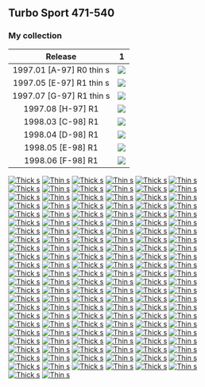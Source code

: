 ## Turbo Sport 471-540

### My collection

|         Release          |                                                             1                                                              |
|:------------------------:|:--------------------------------------------------------------------------------------------------------------------------:|
| 1997.01 [A-97] R0 thin s | [<img src='/collection/gum_wrappers/kent/turbo//missed_outer.png'>](/collection/gum_wrappers/kent/turbo//missed_outer.png) |
| 1997.05 [E-97] R1 thin s | [<img src='/collection/gum_wrappers/kent/turbo//missed_outer.png'>](/collection/gum_wrappers/kent/turbo//missed_outer.png) |
| 1997.07 [G-97] R1 thin s |    [<img src='thumbnails/outer/1997_07{G-97}[1]R1_thin_s/1.5.png'>](thumbnails/outer/1997_07{G-97}[1]R1_thin_s/1.5.png)    |
|    1997.08 [H-97] R1     |           [<img src='thumbnails/outer/1997_08{H-97}[1]R1/1.5.png'>](thumbnails/outer/1997_08{H-97}[1]R1/1.5.png)           |
|    1998.03 [C-98] R1     | [<img src='/collection/gum_wrappers/kent/turbo//missed_outer.png'>](/collection/gum_wrappers/kent/turbo//missed_outer.png) |
|    1998.04 [D-98] R1     |           [<img src='thumbnails/outer/1998_04{D-98}[1]R1/1.5.png'>](thumbnails/outer/1998_04{D-98}[1]R1/1.5.png)           |
|    1998.05 [E-98] R1     |           [<img src='thumbnails/outer/1998_05{E-98}[1]R1/1.5.png'>](thumbnails/outer/1998_05{E-98}[1]R1/1.5.png)           |
|    1998.06 [F-98] R1     |           [<img src='thumbnails/outer/1998_06{F-98}[1]R1/1.5.png'>](thumbnails/outer/1998_06{F-98}[1]R1/1.5.png)           |

<span style="display: inline-block;">
	<a href='thumbnails/inner/471.thick_s.5.png' title='Thick s'><img src='thumbnails/inner/471.thick_s.5.png' alt='Thick s'></a>
	<a href='thumbnails/inner/471.thin_s.4.png' title='Thin s'><img src='thumbnails/inner/471.thin_s.4.png' alt='Thin s'></a>
</span>
<span style="display: inline-block;">
	<a href='thumbnails/inner/472.thick_s.4.png' title='Thick s'><img src='thumbnails/inner/472.thick_s.4.png' alt='Thick s'></a>
	<a href='thumbnails/inner/472.thin_s.4.png' title='Thin s'><img src='thumbnails/inner/472.thin_s.4.png' alt='Thin s'></a>
</span>
<span style="display: inline-block;">
	<a href='thumbnails/inner/473.thick_s.4.png' title='Thick s'><img src='thumbnails/inner/473.thick_s.4.png' alt='Thick s'></a>
	<a href='thumbnails/inner/473.thin_s.5.png' title='Thin s'><img src='thumbnails/inner/473.thin_s.5.png' alt='Thin s'></a>
</span>
<span style="display: inline-block;">
	<a href='thumbnails/inner/474.thick_s.4.png' title='Thick s'><img src='thumbnails/inner/474.thick_s.4.png' alt='Thick s'></a>
	<a href='thumbnails/inner/474.thin_s.5.png' title='Thin s'><img src='thumbnails/inner/474.thin_s.5.png' alt='Thin s'></a>
</span>
<span style="display: inline-block;">
	<a href='thumbnails/inner/475.thick_s.5.png' title='Thick s'><img src='thumbnails/inner/475.thick_s.5.png' alt='Thick s'></a>
	<a href='thumbnails/inner/475.thin_s.5.png' title='Thin s'><img src='thumbnails/inner/475.thin_s.5.png' alt='Thin s'></a>
</span>
<span style="display: inline-block;">
	<a href='/collection/gum_wrappers/kent/turbo//missed.png' title='Thick s'><img src='/collection/gum_wrappers/kent/turbo//missed.png' alt='Thick s'></a>
	<a href='thumbnails/inner/476.thin_s.5.png' title='Thin s'><img src='thumbnails/inner/476.thin_s.5.png' alt='Thin s'></a>
</span>
<span style="display: inline-block;">
	<a href='thumbnails/inner/477.thick_s.5.png' title='Thick s'><img src='thumbnails/inner/477.thick_s.5.png' alt='Thick s'></a>
	<a href='thumbnails/inner/477.thin_s.5.png' title='Thin s'><img src='thumbnails/inner/477.thin_s.5.png' alt='Thin s'></a>
</span>
<span style="display: inline-block;">
	<a href='thumbnails/inner/478.thick_s.4.png' title='Thick s'><img src='thumbnails/inner/478.thick_s.4.png' alt='Thick s'></a>
	<a href='thumbnails/inner/478.thin_s.4.png' title='Thin s'><img src='thumbnails/inner/478.thin_s.4.png' alt='Thin s'></a>
</span>
<span style="display: inline-block;">
	<a href='thumbnails/inner/479.thick_s.4.png' title='Thick s'><img src='thumbnails/inner/479.thick_s.4.png' alt='Thick s'></a>
	<a href='thumbnails/inner/479.thin_s.5.png' title='Thin s'><img src='thumbnails/inner/479.thin_s.5.png' alt='Thin s'></a>
</span>
<span style="display: inline-block;">
	<a href='thumbnails/inner/480.thick_s.4.png' title='Thick s'><img src='thumbnails/inner/480.thick_s.4.png' alt='Thick s'></a>
	<a href='thumbnails/inner/480.thin_s.5.png' title='Thin s'><img src='thumbnails/inner/480.thin_s.5.png' alt='Thin s'></a>
</span>
<span style="display: inline-block;">
	<a href='thumbnails/inner/481.thick_s.4.png' title='Thick s'><img src='thumbnails/inner/481.thick_s.4.png' alt='Thick s'></a>
	<a href='thumbnails/inner/481.thin_s.5.png' title='Thin s'><img src='thumbnails/inner/481.thin_s.5.png' alt='Thin s'></a>
</span>
<span style="display: inline-block;">
	<a href='thumbnails/inner/482.thick_s.5.png' title='Thick s'><img src='thumbnails/inner/482.thick_s.5.png' alt='Thick s'></a>
	<a href='thumbnails/inner/482.thin_s.5.png' title='Thin s'><img src='thumbnails/inner/482.thin_s.5.png' alt='Thin s'></a>
</span>
<span style="display: inline-block;">
	<a href='thumbnails/inner/483.thick_s.5.png' title='Thick s'><img src='thumbnails/inner/483.thick_s.5.png' alt='Thick s'></a>
	<a href='thumbnails/inner/483.thin_s.5.png' title='Thin s'><img src='thumbnails/inner/483.thin_s.5.png' alt='Thin s'></a>
</span>
<span style="display: inline-block;">
	<a href='thumbnails/inner/484.thick_s.5.png' title='Thick s'><img src='thumbnails/inner/484.thick_s.5.png' alt='Thick s'></a>
	<a href='thumbnails/inner/484.thin_s.4.png' title='Thin s'><img src='thumbnails/inner/484.thin_s.4.png' alt='Thin s'></a>
</span>
<span style="display: inline-block;">
	<a href='thumbnails/inner/485.thick_s.5.png' title='Thick s'><img src='thumbnails/inner/485.thick_s.5.png' alt='Thick s'></a>
	<a href='thumbnails/inner/485.thin_s.5.png' title='Thin s'><img src='thumbnails/inner/485.thin_s.5.png' alt='Thin s'></a>
</span>
<span style="display: inline-block;">
	<a href='thumbnails/inner/486.thick_s.4.png' title='Thick s'><img src='thumbnails/inner/486.thick_s.4.png' alt='Thick s'></a>
	<a href='thumbnails/inner/486.thin_s.5.png' title='Thin s'><img src='thumbnails/inner/486.thin_s.5.png' alt='Thin s'></a>
</span>
<span style="display: inline-block;">
	<a href='thumbnails/inner/487.thick_s.4.png' title='Thick s'><img src='thumbnails/inner/487.thick_s.4.png' alt='Thick s'></a>
	<a href='thumbnails/inner/487.thin_s.5.png' title='Thin s'><img src='thumbnails/inner/487.thin_s.5.png' alt='Thin s'></a>
</span>
<span style="display: inline-block;">
	<a href='thumbnails/inner/488.thick_s.5.png' title='Thick s'><img src='thumbnails/inner/488.thick_s.5.png' alt='Thick s'></a>
	<a href='thumbnails/inner/488.thin_s.5.png' title='Thin s'><img src='thumbnails/inner/488.thin_s.5.png' alt='Thin s'></a>
</span>
<span style="display: inline-block;">
	<a href='thumbnails/inner/489.thick_s.5.png' title='Thick s'><img src='thumbnails/inner/489.thick_s.5.png' alt='Thick s'></a>
	<a href='thumbnails/inner/489.thin_s.5.png' title='Thin s'><img src='thumbnails/inner/489.thin_s.5.png' alt='Thin s'></a>
</span>
<span style="display: inline-block;">
	<a href='thumbnails/inner/490.thick_s.5.png' title='Thick s'><img src='thumbnails/inner/490.thick_s.5.png' alt='Thick s'></a>
	<a href='thumbnails/inner/490.thin_s.5.png' title='Thin s'><img src='thumbnails/inner/490.thin_s.5.png' alt='Thin s'></a>
</span>
<span style="display: inline-block;">
	<a href='thumbnails/inner/491.thick_s.5.png' title='Thick s'><img src='thumbnails/inner/491.thick_s.5.png' alt='Thick s'></a>
	<a href='thumbnails/inner/491.thin_s.4.png' title='Thin s'><img src='thumbnails/inner/491.thin_s.4.png' alt='Thin s'></a>
</span>
<span style="display: inline-block;">
	<a href='thumbnails/inner/492.thick_s.5.png' title='Thick s'><img src='thumbnails/inner/492.thick_s.5.png' alt='Thick s'></a>
	<a href='thumbnails/inner/492.thin_s.5.png' title='Thin s'><img src='thumbnails/inner/492.thin_s.5.png' alt='Thin s'></a>
</span>
<span style="display: inline-block;">
	<a href='thumbnails/inner/493.thick_s.4.png' title='Thick s'><img src='thumbnails/inner/493.thick_s.4.png' alt='Thick s'></a>
	<a href='thumbnails/inner/493.thin_s.5.png' title='Thin s'><img src='thumbnails/inner/493.thin_s.5.png' alt='Thin s'></a>
</span>
<span style="display: inline-block;">
	<a href='thumbnails/inner/494.thick_s.5.png' title='Thick s'><img src='thumbnails/inner/494.thick_s.5.png' alt='Thick s'></a>
	<a href='thumbnails/inner/494.thin_s.5.png' title='Thin s'><img src='thumbnails/inner/494.thin_s.5.png' alt='Thin s'></a>
</span>
<span style="display: inline-block;">
	<a href='thumbnails/inner/495.thick_s.4.png' title='Thick s'><img src='thumbnails/inner/495.thick_s.4.png' alt='Thick s'></a>
	<a href='thumbnails/inner/495.thin_s.5.png' title='Thin s'><img src='thumbnails/inner/495.thin_s.5.png' alt='Thin s'></a>
</span>
<span style="display: inline-block;">
	<a href='thumbnails/inner/496.thick_s.5.png' title='Thick s'><img src='thumbnails/inner/496.thick_s.5.png' alt='Thick s'></a>
	<a href='thumbnails/inner/496.thin_s.5.png' title='Thin s'><img src='thumbnails/inner/496.thin_s.5.png' alt='Thin s'></a>
</span>
<span style="display: inline-block;">
	<a href='/collection/gum_wrappers/kent/turbo//missed.png' title='Thick s'><img src='/collection/gum_wrappers/kent/turbo//missed.png' alt='Thick s'></a>
	<a href='thumbnails/inner/497.thin_s.5.png' title='Thin s'><img src='thumbnails/inner/497.thin_s.5.png' alt='Thin s'></a>
</span>
<span style="display: inline-block;">
	<a href='thumbnails/inner/498.thick_s.5.png' title='Thick s'><img src='thumbnails/inner/498.thick_s.5.png' alt='Thick s'></a>
	<a href='thumbnails/inner/498.thin_s.5.png' title='Thin s'><img src='thumbnails/inner/498.thin_s.5.png' alt='Thin s'></a>
</span>
<span style="display: inline-block;">
	<a href='thumbnails/inner/499.thick_s.4.png' title='Thick s'><img src='thumbnails/inner/499.thick_s.4.png' alt='Thick s'></a>
	<a href='thumbnails/inner/499.thin_s.5.png' title='Thin s'><img src='thumbnails/inner/499.thin_s.5.png' alt='Thin s'></a>
</span>
<span style="display: inline-block;">
	<a href='thumbnails/inner/500.thick_s.5.png' title='Thick s'><img src='thumbnails/inner/500.thick_s.5.png' alt='Thick s'></a>
	<a href='thumbnails/inner/500.thin_s.5.png' title='Thin s'><img src='thumbnails/inner/500.thin_s.5.png' alt='Thin s'></a>
</span>
<span style="display: inline-block;">
	<a href='thumbnails/inner/501.thick_s.5.png' title='Thick s'><img src='thumbnails/inner/501.thick_s.5.png' alt='Thick s'></a>
	<a href='thumbnails/inner/501.thin_s.4.png' title='Thin s'><img src='thumbnails/inner/501.thin_s.4.png' alt='Thin s'></a>
</span>
<span style="display: inline-block;">
	<a href='thumbnails/inner/502.thick_s.5.png' title='Thick s'><img src='thumbnails/inner/502.thick_s.5.png' alt='Thick s'></a>
	<a href='thumbnails/inner/502.thin_s.5.png' title='Thin s'><img src='thumbnails/inner/502.thin_s.5.png' alt='Thin s'></a>
</span>
<span style="display: inline-block;">
	<a href='thumbnails/inner/503.thick_s.5.png' title='Thick s'><img src='thumbnails/inner/503.thick_s.5.png' alt='Thick s'></a>
	<a href='thumbnails/inner/503.thin_s.5.png' title='Thin s'><img src='thumbnails/inner/503.thin_s.5.png' alt='Thin s'></a>
</span>
<span style="display: inline-block;">
	<a href='thumbnails/inner/504.thick_s.5.png' title='Thick s'><img src='thumbnails/inner/504.thick_s.5.png' alt='Thick s'></a>
	<a href='thumbnails/inner/504.thin_s.5.png' title='Thin s'><img src='thumbnails/inner/504.thin_s.5.png' alt='Thin s'></a>
</span>
<span style="display: inline-block;">
	<a href='thumbnails/inner/505.thick_s.5.png' title='Thick s'><img src='thumbnails/inner/505.thick_s.5.png' alt='Thick s'></a>
	<a href='thumbnails/inner/505.thin_s.5.png' title='Thin s'><img src='thumbnails/inner/505.thin_s.5.png' alt='Thin s'></a>
</span>
<span style="display: inline-block;">
	<a href='thumbnails/inner/506.thick_s.5.png' title='Thick s'><img src='thumbnails/inner/506.thick_s.5.png' alt='Thick s'></a>
	<a href='thumbnails/inner/506.thin_s.4.png' title='Thin s'><img src='thumbnails/inner/506.thin_s.4.png' alt='Thin s'></a>
</span>
<span style="display: inline-block;">
	<a href='thumbnails/inner/507.thick_s.5.png' title='Thick s'><img src='thumbnails/inner/507.thick_s.5.png' alt='Thick s'></a>
	<a href='thumbnails/inner/507.thin_s.4.png' title='Thin s'><img src='thumbnails/inner/507.thin_s.4.png' alt='Thin s'></a>
</span>
<span style="display: inline-block;">
	<a href='/collection/gum_wrappers/kent/turbo//missed.png' title='Thick s'><img src='/collection/gum_wrappers/kent/turbo//missed.png' alt='Thick s'></a>
	<a href='thumbnails/inner/508.thin_s.5.png' title='Thin s'><img src='thumbnails/inner/508.thin_s.5.png' alt='Thin s'></a>
</span>
<span style="display: inline-block;">
	<a href='thumbnails/inner/509.thick_s.5.png' title='Thick s'><img src='thumbnails/inner/509.thick_s.5.png' alt='Thick s'></a>
	<a href='thumbnails/inner/509.thin_s.5.png' title='Thin s'><img src='thumbnails/inner/509.thin_s.5.png' alt='Thin s'></a>
</span>
<span style="display: inline-block;">
	<a href='thumbnails/inner/510.thick_s.5.png' title='Thick s'><img src='thumbnails/inner/510.thick_s.5.png' alt='Thick s'></a>
	<a href='thumbnails/inner/510.thin_s.5.png' title='Thin s'><img src='thumbnails/inner/510.thin_s.5.png' alt='Thin s'></a>
</span>
<span style="display: inline-block;">
	<a href='thumbnails/inner/511.thick_s.5.png' title='Thick s'><img src='thumbnails/inner/511.thick_s.5.png' alt='Thick s'></a>
	<a href='thumbnails/inner/511.thin_s.5.png' title='Thin s'><img src='thumbnails/inner/511.thin_s.5.png' alt='Thin s'></a>
</span>
<span style="display: inline-block;">
	<a href='thumbnails/inner/512.thick_s.5.png' title='Thick s'><img src='thumbnails/inner/512.thick_s.5.png' alt='Thick s'></a>
	<a href='thumbnails/inner/512.thin_s.5.png' title='Thin s'><img src='thumbnails/inner/512.thin_s.5.png' alt='Thin s'></a>
</span>
<span style="display: inline-block;">
	<a href='thumbnails/inner/513.thick_s.4.png' title='Thick s'><img src='thumbnails/inner/513.thick_s.4.png' alt='Thick s'></a>
	<a href='thumbnails/inner/513.thin_s.5.png' title='Thin s'><img src='thumbnails/inner/513.thin_s.5.png' alt='Thin s'></a>
</span>
<span style="display: inline-block;">
	<a href='thumbnails/inner/514.thick_s.5.png' title='Thick s'><img src='thumbnails/inner/514.thick_s.5.png' alt='Thick s'></a>
	<a href='thumbnails/inner/514.thin_s.5.png' title='Thin s'><img src='thumbnails/inner/514.thin_s.5.png' alt='Thin s'></a>
</span>
<span style="display: inline-block;">
	<a href='thumbnails/inner/515.thick_s.5.png' title='Thick s'><img src='thumbnails/inner/515.thick_s.5.png' alt='Thick s'></a>
	<a href='thumbnails/inner/515.thin_s.5.png' title='Thin s'><img src='thumbnails/inner/515.thin_s.5.png' alt='Thin s'></a>
</span>
<span style="display: inline-block;">
	<a href='thumbnails/inner/516.thick_s.5.png' title='Thick s'><img src='thumbnails/inner/516.thick_s.5.png' alt='Thick s'></a>
	<a href='thumbnails/inner/516.thin_s.5.png' title='Thin s'><img src='thumbnails/inner/516.thin_s.5.png' alt='Thin s'></a>
</span>
<span style="display: inline-block;">
	<a href='thumbnails/inner/517.thick_s.5.png' title='Thick s'><img src='thumbnails/inner/517.thick_s.5.png' alt='Thick s'></a>
	<a href='thumbnails/inner/517.thin_s.5.png' title='Thin s'><img src='thumbnails/inner/517.thin_s.5.png' alt='Thin s'></a>
</span>
<span style="display: inline-block;">
	<a href='thumbnails/inner/518.thick_s.5.png' title='Thick s'><img src='thumbnails/inner/518.thick_s.5.png' alt='Thick s'></a>
	<a href='thumbnails/inner/518.thin_s.4.png' title='Thin s'><img src='thumbnails/inner/518.thin_s.4.png' alt='Thin s'></a>
</span>
<span style="display: inline-block;">
	<a href='thumbnails/inner/519.thick_s.5.png' title='Thick s'><img src='thumbnails/inner/519.thick_s.5.png' alt='Thick s'></a>
	<a href='thumbnails/inner/519.thin_s.4.png' title='Thin s'><img src='thumbnails/inner/519.thin_s.4.png' alt='Thin s'></a>
</span>
<span style="display: inline-block;">
	<a href='thumbnails/inner/520.thick_s.5.png' title='Thick s'><img src='thumbnails/inner/520.thick_s.5.png' alt='Thick s'></a>
	<a href='thumbnails/inner/520.thin_s.5.png' title='Thin s'><img src='thumbnails/inner/520.thin_s.5.png' alt='Thin s'></a>
</span>
<span style="display: inline-block;">
	<a href='/collection/gum_wrappers/kent/turbo//missed.png' title='Thick s'><img src='/collection/gum_wrappers/kent/turbo//missed.png' alt='Thick s'></a>
	<a href='thumbnails/inner/521.thin_s.5.png' title='Thin s'><img src='thumbnails/inner/521.thin_s.5.png' alt='Thin s'></a>
</span>
<span style="display: inline-block;">
	<a href='thumbnails/inner/522.thick_s.5.png' title='Thick s'><img src='thumbnails/inner/522.thick_s.5.png' alt='Thick s'></a>
	<a href='thumbnails/inner/522.thin_s.5.png' title='Thin s'><img src='thumbnails/inner/522.thin_s.5.png' alt='Thin s'></a>
</span>
<span style="display: inline-block;">
	<a href='thumbnails/inner/523.thick_s.5.png' title='Thick s'><img src='thumbnails/inner/523.thick_s.5.png' alt='Thick s'></a>
	<a href='thumbnails/inner/523.thin_s.5.png' title='Thin s'><img src='thumbnails/inner/523.thin_s.5.png' alt='Thin s'></a>
</span>
<span style="display: inline-block;">
	<a href='thumbnails/inner/524.thick_s.5.png' title='Thick s'><img src='thumbnails/inner/524.thick_s.5.png' alt='Thick s'></a>
	<a href='thumbnails/inner/524.thin_s.5.png' title='Thin s'><img src='thumbnails/inner/524.thin_s.5.png' alt='Thin s'></a>
</span>
<span style="display: inline-block;">
	<a href='thumbnails/inner/525.thick_s.5.png' title='Thick s'><img src='thumbnails/inner/525.thick_s.5.png' alt='Thick s'></a>
	<a href='thumbnails/inner/525.thin_s.5.png' title='Thin s'><img src='thumbnails/inner/525.thin_s.5.png' alt='Thin s'></a>
</span>
<span style="display: inline-block;">
	<a href='thumbnails/inner/526.thick_s.5.png' title='Thick s'><img src='thumbnails/inner/526.thick_s.5.png' alt='Thick s'></a>
	<a href='thumbnails/inner/526.thin_s.5.png' title='Thin s'><img src='thumbnails/inner/526.thin_s.5.png' alt='Thin s'></a>
</span>
<span style="display: inline-block;">
	<a href='thumbnails/inner/527.thick_s.5.png' title='Thick s'><img src='thumbnails/inner/527.thick_s.5.png' alt='Thick s'></a>
	<a href='thumbnails/inner/527.thin_s.5.png' title='Thin s'><img src='thumbnails/inner/527.thin_s.5.png' alt='Thin s'></a>
</span>
<span style="display: inline-block;">
	<a href='thumbnails/inner/528.thick_s.5.png' title='Thick s'><img src='thumbnails/inner/528.thick_s.5.png' alt='Thick s'></a>
	<a href='thumbnails/inner/528.thin_s.5.png' title='Thin s'><img src='thumbnails/inner/528.thin_s.5.png' alt='Thin s'></a>
</span>
<span style="display: inline-block;">
	<a href='thumbnails/inner/529.thick_s.4.png' title='Thick s'><img src='thumbnails/inner/529.thick_s.4.png' alt='Thick s'></a>
	<a href='thumbnails/inner/529.thin_s.5.png' title='Thin s'><img src='thumbnails/inner/529.thin_s.5.png' alt='Thin s'></a>
</span>
<span style="display: inline-block;">
	<a href='thumbnails/inner/530.thick_s.5.png' title='Thick s'><img src='thumbnails/inner/530.thick_s.5.png' alt='Thick s'></a>
	<a href='thumbnails/inner/530.thin_s.5.png' title='Thin s'><img src='thumbnails/inner/530.thin_s.5.png' alt='Thin s'></a>
</span>
<span style="display: inline-block;">
	<a href='thumbnails/inner/531.thick_s.4.png' title='Thick s'><img src='thumbnails/inner/531.thick_s.4.png' alt='Thick s'></a>
	<a href='thumbnails/inner/531.thin_s.5.png' title='Thin s'><img src='thumbnails/inner/531.thin_s.5.png' alt='Thin s'></a>
</span>
<span style="display: inline-block;">
	<a href='/collection/gum_wrappers/kent/turbo//missed.png' title='Thick s'><img src='/collection/gum_wrappers/kent/turbo//missed.png' alt='Thick s'></a>
	<a href='thumbnails/inner/532.thin_s.5.png' title='Thin s'><img src='thumbnails/inner/532.thin_s.5.png' alt='Thin s'></a>
</span>
<span style="display: inline-block;">
	<a href='thumbnails/inner/533.thick_s.5.png' title='Thick s'><img src='thumbnails/inner/533.thick_s.5.png' alt='Thick s'></a>
	<a href='thumbnails/inner/533.thin_s.5.png' title='Thin s'><img src='thumbnails/inner/533.thin_s.5.png' alt='Thin s'></a>
</span>
<span style="display: inline-block;">
	<a href='thumbnails/inner/534.thick_s.5.png' title='Thick s'><img src='thumbnails/inner/534.thick_s.5.png' alt='Thick s'></a>
	<a href='thumbnails/inner/534.thin_s.5.png' title='Thin s'><img src='thumbnails/inner/534.thin_s.5.png' alt='Thin s'></a>
</span>
<span style="display: inline-block;">
	<a href='thumbnails/inner/535.thick_s.5.png' title='Thick s'><img src='thumbnails/inner/535.thick_s.5.png' alt='Thick s'></a>
	<a href='thumbnails/inner/535.thin_s.5.png' title='Thin s'><img src='thumbnails/inner/535.thin_s.5.png' alt='Thin s'></a>
</span>
<span style="display: inline-block;">
	<a href='thumbnails/inner/536.thick_s.4.png' title='Thick s'><img src='thumbnails/inner/536.thick_s.4.png' alt='Thick s'></a>
	<a href='thumbnails/inner/536.thin_s.4.png' title='Thin s'><img src='thumbnails/inner/536.thin_s.4.png' alt='Thin s'></a>
</span>
<span style="display: inline-block;">
	<a href='thumbnails/inner/537.thick_s.4.png' title='Thick s'><img src='thumbnails/inner/537.thick_s.4.png' alt='Thick s'></a>
	<a href='thumbnails/inner/537.thin_s.5.png' title='Thin s'><img src='thumbnails/inner/537.thin_s.5.png' alt='Thin s'></a>
</span>
<span style="display: inline-block;">
	<a href='thumbnails/inner/538.thick_s.5.png' title='Thick s'><img src='thumbnails/inner/538.thick_s.5.png' alt='Thick s'></a>
	<a href='thumbnails/inner/538.thin_s.5.png' title='Thin s'><img src='thumbnails/inner/538.thin_s.5.png' alt='Thin s'></a>
</span>
<span style="display: inline-block;">
	<a href='thumbnails/inner/539.thick_s.3.png' title='Thick s'><img src='thumbnails/inner/539.thick_s.3.png' alt='Thick s'></a>
	<a href='thumbnails/inner/539.thin_s.5.png' title='Thin s'><img src='thumbnails/inner/539.thin_s.5.png' alt='Thin s'></a>
</span>
<span style="display: inline-block;">
	<a href='thumbnails/inner/540.thick_s.5.png' title='Thick s'><img src='thumbnails/inner/540.thick_s.5.png' alt='Thick s'></a>
	<a href='thumbnails/inner/540.thin_s.5.png' title='Thin s'><img src='thumbnails/inner/540.thin_s.5.png' alt='Thin s'></a>
</span>

